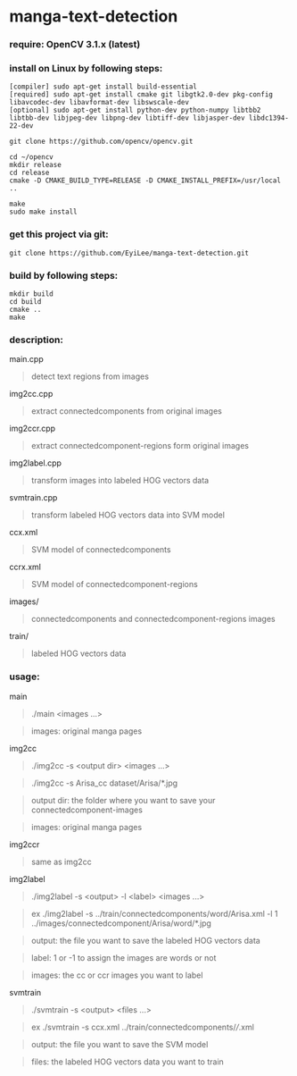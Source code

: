 # manga-text-detection
### require: OpenCV 3.1.x (latest)

### install on Linux by following steps:

	[compiler] sudo apt-get install build-essential
	[required] sudo apt-get install cmake git libgtk2.0-dev pkg-config libavcodec-dev libavformat-dev libswscale-dev
	[optional] sudo apt-get install python-dev python-numpy libtbb2 libtbb-dev libjpeg-dev libpng-dev libtiff-dev libjasper-dev libdc1394-22-dev

	git clone https://github.com/opencv/opencv.git

	cd ~/opencv
	mkdir release
	cd release
	cmake -D CMAKE_BUILD_TYPE=RELEASE -D CMAKE_INSTALL_PREFIX=/usr/local ..

	make
	sudo make install

### get this project via git:

	git clone https://github.com/EyiLee/manga-text-detection.git

### build by following steps:

	mkdir build
	cd build
	cmake ..
	make

### description:
main.cpp
>	detect text regions from images

img2cc.cpp
>	extract connectedcomponents from original images

img2ccr.cpp
>	extract connectedcomponent-regions form original images

img2label.cpp
>	transform images into labeled HOG vectors data

svmtrain.cpp
>	transform labeled HOG vectors data into SVM model

ccx.xml
>	SVM model of connectedcomponents

ccrx.xml
>	SVM model of connectedcomponent-regions

images/
>	connectedcomponents and connectedcomponent-regions images

train/
>	labeled HOG vectors data

### usage:
main
>	./main \<images ...\>

>images: original manga pages

img2cc
>	./img2cc -s \<output dir\> \<images ...\>

><ex>./img2cc -s Arisa_cc dataset/Arisa/*.jpg</ex>

>output dir: the folder where you want to save your connectedcomponent-images

>images: original manga pages

img2ccr
>	same as img2cc

img2label
>	./img2label -s \<output\> -l \<label\> \<images ...\>

>ex	./img2label -s ../train/connectedcomponents/word/Arisa.xml -l 1 ../images/connectedcomponent/Arisa/word/*.jpg

>output: the file you want to save the labeled HOG vectors data

>label: 1 or -1 to assign the images are words or not

>images: the cc or ccr images you want to label

svmtrain
>	./svmtrain -s \<output\> \<files ...\>

>ex	./svmtrain -s ccx.xml ../train/connectedcomponents/*/*.xml

>output: the file you want to save the SVM model

>files: the labeled HOG vectors data you want to train
